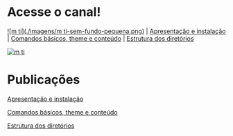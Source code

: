 

# Acesse o canal! 

[![m ti](./imagens/m ti-sem-fundo-pequena.png)](https://www.youtube.com/c/mti_tmenegaz) | [Apresentação e instalação](./apresentacao-instalacao.md#gohugo "Apresentação e instalação") | [Comandos básicos, theme e conteúdo](./comandos-basicos-theme-conteudo.md#ambiente-de-desenvolvimento-comandos-básicos-theme-e-conteúdo) | [Estrutura dos diretórios](./estrutura-dos-diretorios.md#estrutura-dos-diretórios)

[![m ti](https://lh3.googleusercontent.com/-I-jl5m7acmY/Xf9ofJJgGwI/AAAAAAAABQI/YNoZfhadfq8-Cd25L3xf4-yk7Jv70pMYgCEwYBhgL/w140-h78-p/m%2Bti-sem-fundo-grande-youtube.png)](https://www.youtube.com/c/mti_tmenegaz)

# Publicações

[Apresentação e instalação](./apresentacao-instalacao.md#gohugo "Apresentação e instalação")

[Comandos básicos, theme e conteúdo](./comandos-basicos-theme-conteudo.md#ambiente-de-desenvolvimento-comandos-básicos-theme-e-conteúdo)

[Estrutura dos diretórios](./estrutura-dos-diretorios.md#estrutura-dos-diretórios)
